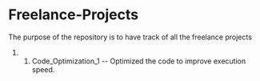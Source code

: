 # Freelance-Projects
The purpose of the repository is to have track of all the freelance projects

1. 1. Code_Optimization_1 -- Optimized the code to improve execution speed.
